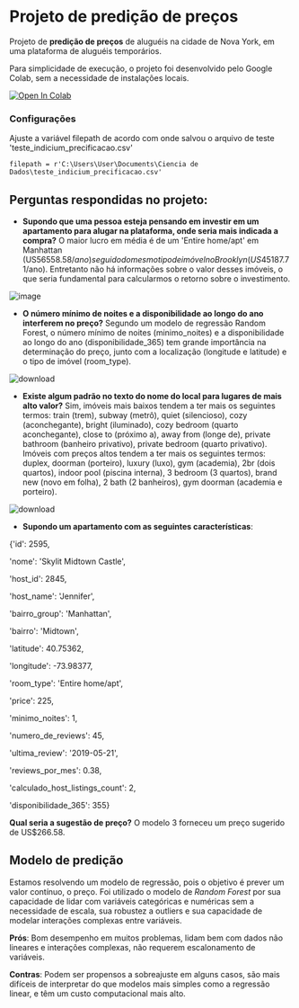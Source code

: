 # Projeto de predição de preços

Projeto de **predição de preços** de aluguéis na cidade de Nova York, em uma plataforma de aluguéis temporários.

Para simplicidade de execução, o projeto foi desenvolvido pelo Google Colab, sem a necessidade de instalações locais.

[![Open In Colab](https://colab.research.google.com/assets/colab-badge.svg)](https://colab.research.google.com/github/renan-ras/LH_CD/blob/main/LH_CD.ipynb)

### Configurações
Ajuste a variável filepath de acordo com onde salvou o arquivo de teste 'teste_indicium_precificacao.csv'

```
filepath = r'C:\Users\User\Documents\Ciencia de Dados\teste_indicium_precificacao.csv'
```

## Perguntas respondidas no projeto:
* **Supondo que uma pessoa esteja pensando em investir em um apartamento para alugar na plataforma, onde seria mais indicada a compra?**
O maior lucro em média é de um 'Entire home/apt' em Manhattan (US$56558.58/ano) seguido do mesmo tipo de imóvel no Brooklyn (US$45187.71/ano). Entretanto não há informações sobre o valor desses imóveis, o que seria fundamental para calcularmos o retorno sobre o investimento.

![image](https://github.com/renan-ras/LH_CD/assets/126360032/253e4f20-8c1f-4752-a541-794542942ccb)

* **O número mínimo de noites e a disponibilidade ao longo do ano interferem no preço?**
Segundo um modelo de regressão Random Forest, o número mínimo de noites (minimo_noites) e a disponibilidade ao longo do ano (disponibilidade_365) tem grande importância na determinação do preço, junto com a localização (longitude e latitude) e o tipo de imóvel (room_type).

![download](https://github.com/renan-ras/LH_CD/assets/126360032/74fd4906-8774-43b2-a523-4a38e61e35ab)

* **Existe algum padrão no texto do nome do local para lugares de mais alto valor?**
Sim, imóveis mais baixos tendem a ter mais os seguintes termos: train (trem), subway (metrô), quiet (silencioso), cozy (aconchegante), bright (iluminado), cozy bedroom (quarto aconchegante), close to (próximo a), away from (longe de), private bathroom (banheiro privativo), private bedroom (quarto privativo).
Imóveis com preços altos tendem a ter mais os seguintes termos: duplex, doorman (porteiro), luxury (luxo), gym (academia), 2br (dois quartos), indoor pool (piscina interna), 3 bedroom (3 quartos), brand new (novo em folha), 2 bath (2 banheiros), gym doorman (academia e porteiro).

![download](https://github.com/renan-ras/LH_CD/assets/126360032/b254d177-1cc9-448b-babb-dfaf82829ffa)

* **Supondo um apartamento com as seguintes características**:

{'id': 2595,

 'nome': 'Skylit Midtown Castle',
 
 'host_id': 2845,
 
 'host_name': 'Jennifer',
 
 'bairro_group': 'Manhattan',
 
 'bairro': 'Midtown',
 
 'latitude': 40.75362,
 
 'longitude': -73.98377,
 
 'room_type': 'Entire home/apt',
 
 'price': 225,
 
 'minimo_noites': 1,
 
 'numero_de_reviews': 45,
 
 'ultima_review': '2019-05-21',
 
 'reviews_por_mes': 0.38,
 
 'calculado_host_listings_count': 2,
 
 'disponibilidade_365': 355}
 
**Qual seria a sugestão de preço?**
O modelo 3 forneceu um preço sugerido de US$266.58.

## Modelo de predição
Estamos resolvendo um modelo de regressão, pois o objetivo é prever um valor contínuo, o preço. Foi utilizado o modelo de *Random Forest* por sua capacidade de lidar com variáveis categóricas e numéricas sem a necessidade de escala, sua robustez a outliers e sua capacidade de modelar interações complexas entre variáveis.

**Prós**: Bom desempenho em muitos problemas, lidam bem com dados não lineares e interações complexas, não requerem escalonamento de variáveis.

**Contras**: Podem ser propensos a sobreajuste em alguns casos, são mais difíceis de interpretar do que modelos mais simples como a regressão linear, e têm um custo computacional mais alto.

